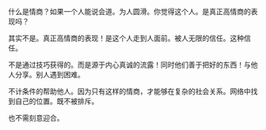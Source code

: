 什么是情商？如果一个人能说会道。为人圆滑。你觉得这个人。是真正高情商的表现吗？

其实不是。真正高情商的表现！是这个人走到人面前。被人无限的信任。这种信任。

不是通过技巧获得的。而是源于内心真诚的流露！同时他们善于把好的东西！与他人分享。别人遇到困难。

不计条件的帮助他人。因为只有这样的情商，才能够在复杂的社会关系。网络中找到自己的位置。既不被排斥。

也不需刻意迎合。